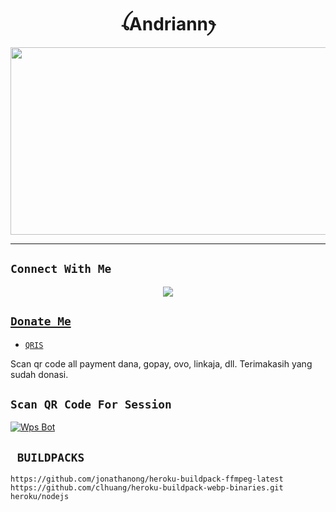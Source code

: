 <h1 align="center">ꪶAndriannꫂ<br></h1>
<p align="center">
  <img src="https://telegra.ph/file/82ba07b11c88c8e0cab33.jpg" width="540" height="300" />
</p>

-------

## ```Connect With Me```
<p align="center">
<a href="https://wa.me/6285380779466"><img src="https://img.shields.io/badge/Contact Andriann-25D366?style=for-the-badge&logo=whatsapp&logoColor=white" />

## ```Donate Me```

- [`QRIS`](https://telegra.ph/file/8ae24f864a609bb171a16.jpg)

<p align="left">
Scan qr code all payment dana, gopay, ovo, linkaja, dll. Terimakasih yang sudah donasi.

## `Scan QR Code For Session`
[![Wps Bot](https://repl.it/badge/github/quiec/whatsasena)](https://replit.com/@DGXeon/Cheems-Bot-Multi-Device-Qr-Code-Generator?output%20only=1&lite=1#index.js)


## ` BUILDPACKS`

```
https://github.com/jonathanong/heroku-buildpack-ffmpeg-latest
https://github.com/clhuang/heroku-buildpack-webp-binaries.git
heroku/nodejs
```
